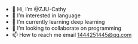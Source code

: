 - 👋 Hi, I’m @ZJU-Cathy
- 👀 I’m interested in language
- 🌱 I’m currently learning deep learning
- 💞️ I’m looking to collaborate on programming
- 📫 How to reach me email 1444251445@qq.com

<!---
ZJU-Cathy/ZJU-Cathy is a ✨ special ✨ repository because its `README.md` (this file) appears on your GitHub profile.
You can click the Preview link to take a look at your changes.
--->
